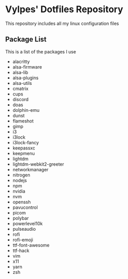 # Vylpes' Dotfiles Repository

This repository includes all my linux configuration files

## Package List

This is a list of the packages I use

- alacritty
- alsa-firmware
- alsa-lib
- alsa-plugins
- alsa-utils
- cmatrix
- cups
- discord
- doas
- dolphin-emu
- dunst
- flameshot
- gimp
- i3
- i3lock
- i3lock-fancy
- keepassxc
- keepmenu
- lightdm
- lightdm-webkit2-greeter
- networkmanager
- nitrogen
- nodejs
- npm
- nvidia
- nvm
- openssh
- pavucontrol
- picom
- polybar
- powerlevel10k
- pulseaudio
- rofi
- rofi-emoji
- ttf-font-awesome
- ttf-hack
- vim
- x11
- yarn
- zsh
